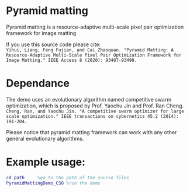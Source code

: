 # Pyramid matting
Pyramid matting is a resource-adaptive multi-scale pixel pair optimization framework for image matting

If you use this source code please cite:  
```Yihui, Liang, Feng Fujian, and Cai Zhaoquan. "Pyramid Matting: A Resource-Adaptive Multi-Scale Pixel Pair Optimization Framework for Image Matting." IEEE Access 8 (2020): 93487-93498.```

# Dependance
The demo uses an evolutionary algorithm named competitive swarm optimization, which is proposed by Prof. Yaochu Jin and Prof. Ran Cheng.
```Cheng, Ran, and Yaochu Jin. "A competitive swarm optimizer for large scale optimization." IEEE transactions on cybernetics 45.2 (2014): 191-204.```

Please notice that pyramid matting framework can work with any other general evolutionary algorithms.
# Example usage:
```matlab
cd path     %go to the path of the source files
PyramidMattingDemo_CSO %run the demo
```